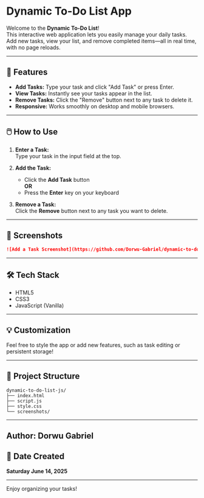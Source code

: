 # Dynamic To-Do List App

Welcome to the **Dynamic To-Do List**!  
This interactive web application lets you easily manage your daily tasks. Add new tasks, view your list, and remove completed items—all in real time, with no page reloads.

---

## 🚀 Features

- **Add Tasks:** Type your task and click "Add Task" or press Enter.
- **View Tasks:** Instantly see your tasks appear in the list.
- **Remove Tasks:** Click the "Remove" button next to any task to delete it.
- **Responsive:** Works smoothly on desktop and mobile browsers.

---

## 🖱️ How to Use

1. **Enter a Task:**  
   Type your task in the input field at the top.

2. **Add the Task:**  
   - Click the **Add Task** button  
   **OR**  
   - Press the **Enter** key on your keyboard

3. **Remove a Task:**  
   Click the **Remove** button next to any task you want to delete.

---

## 📸 Screenshots

```markdown
![Add a Task Screenshot](https://github.com/Dorwu-Gabriel/dynamic-to-do-list-js/blob/main/To_Do_List_Demo.gif)
```

---

## 🛠️ Tech Stack

- HTML5
- CSS3
- JavaScript (Vanilla)

---

## 💡 Customization

Feel free to style the app or add new features, such as task editing or persistent storage!

---

## 📂 Project Structure

```
dynamic-to-do-list-js/
├── index.html
├── script.js
├── style.css
└── screenshots/
```

---
## Author: Dorwu Gabriel
## 📅 Date Created

**Saturday June 14, 2025**

---

Enjoy organizing your tasks!

